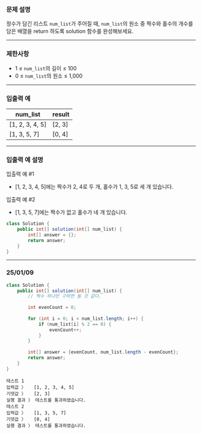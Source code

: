 ### **문제 설명**

정수가 담긴 리스트 `num_list`가 주어질 때, `num_list`의 원소 중 짝수와 홀수의 개수를 담은 배열을 return 하도록 solution 함수를 완성해보세요.

---

### 제한사항

- 1 ≤ `num_list`의 길이 ≤ 100
- 0 ≤ `num_list`의 원소 ≤ 1,000

---

### 입출력 예

| num_list | result |
| --- | --- |
| [1, 2, 3, 4, 5] | [2, 3] |
| [1, 3, 5, 7] | [0, 4] |

---

### 입출력 예 설명

입출력 예 #1

- [1, 2, 3, 4, 5]에는 짝수가 2, 4로 두 개, 홀수가 1, 3, 5로 세 개 있습니다.

입출력 예 #2

- [1, 3, 5, 7]에는 짝수가 없고 홀수가 네 개 있습니다.

```java
class Solution {
    public int[] solution(int[] num_list) {
        int[] answer = {};
        return answer;
    }
}
```

---

### 25/01/09

```java
class Solution {
    public int[] solution(int[] num_list) {
        // 짝수 하나만 구하면 될 것 같다.
        
        int evenCount = 0;
        
        for (int i = 0; i < num_list.length; i++) {
            if (num_list[i] % 2 == 0) {
                evenCount++;
            }
        }
        
        int[] answer = {evenCount, num_list.length - evenCount};
        return answer;
    }
}
```

```
테스트 1
입력값 〉	[1, 2, 3, 4, 5]
기댓값 〉	[2, 3]
실행 결과 〉	테스트를 통과하였습니다.
테스트 2
입력값 〉	[1, 3, 5, 7]
기댓값 〉	[0, 4]
실행 결과 〉	테스트를 통과하였습니다.
```